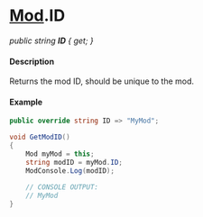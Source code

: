 # [Mod](API/MSCLoader/Mod.md).ID

*public string <b>ID</b> { get; }*

#### Description

Returns the mod ID, should be unique to the mod.

#### Example

```csharp
public override string ID => "MyMod";

void GetModID()
{
    Mod myMod = this;
    string modID = myMod.ID;
    ModConsole.Log(modID);
    
    // CONSOLE OUTPUT:
    // MyMod
}
```
